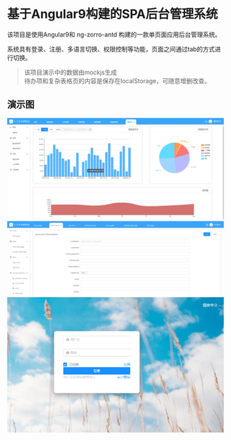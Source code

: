 # 基于Angular9构建的SPA后台管理系统  
该项目是使用Angular9和 ng-zorro-antd 构建的一款单页面应用后台管理系统。

系统具有登录、注册、多语言切换、权限控制等功能，页面之间通过tab的方式进行切换。

>该项目演示中的数据由mockjs生成   
>待办项和复杂表格页的内容是保存在localStorage，可随意增删改查。



## 演示图

![演示图1](https://raw.githubusercontent.com/Leemagination/ems-web/master/src/assets/img/img1.png)
![演示图2](https://raw.githubusercontent.com/Leemagination/ems-web/master/src/assets/img/img2.png)
![演示图3](https://raw.githubusercontent.com/Leemagination/ems-web/master/src/assets/img/img3.png)
